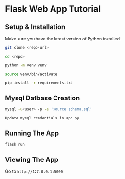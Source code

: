 # Flask Web App Tutorial

## Setup & Installation

Make sure you have the latest version of Python installed.

```bash
git clone <repo-url>
```

```bash
cd <repo>
```

```bash
python -m venv venv
```

```bash
source venv/bin/activate
```

```bash
pip install -r requirements.txt
```
## Mysql Datbase Creation

```bash
mysql -u<user> -p -e 'source schema.sql'
```

```bash
Update mysql credentials in app.py
```

## Running The App

```bash
flask run
```

## Viewing The App

Go to `http://127.0.0.1:5000`
